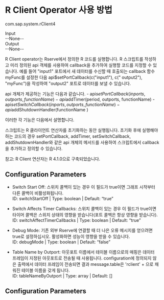 # R Client Operator 사용 방법

com.sap.system.rClient4<br>

Input<br>
--None--<br>
Output<br>
--None--<br>

R Client operator는 Rserve에서 정의한 R 코드를 실행합니다. R 스크립트를 작성하고 미리 정의된 api 객체를 사용하여 callback을 추가하여 실행할 코드를 지정할 수 있습니다. 예를 들어 "input1" 포트에서 새 데이터를 수신할 때 호출되는 callback 함수 myFunc를 설정한 다음 api$setPortCallback(c("input1"), c(" output2"), "myFunc")을 작성하여 "output2" 포트로 데이터를 보낼 수 있습니다.<br>

api 개체가 제공하는 기능은 다음과 같습니다. - api$setPortCallback(inports, outports, functionName) - api$addTimer(period, outports, functionName) - api$setSwitchCallback(inports, outports, functionName) - api$addShutdownHandler(functionName )<br>

이러한 각 기능은 다음에서 설명합니다.<br>

스크립트는 R 클라이언트 연산자를 초기화하는 동안 실행됩니다. 초기화 후에 실행해야 하는 코드의 경우 setPortCallback, addTimer, setSwitchCallback, addShutdownHandler와 같은 api 개체의 메서드를 사용하여 스크립트에서 callback을 추가하고 정의할 수 있습니다.

참고: R Client 연산자는 R 4.1.0으로 구축되었습니다.

## Configuration Parameters
- Switch Start Off: 스위치 콜백이 있는 경우 이 필드가 true이면 그래프 시작부터 다른 콜백이 비활성화됩니다.<br>
ID: switchStartOff | Type: boolean | Default: “true”

- Switch Affects Timer Callbacks: 스위치 콜백이 있는 경우 이 필드가 true이면 타이머 콜백은 스위치 상태의 영향을 받습니다(포트 콜백은 항상 영향을 받습니다).<br>
ID: switchAffectTimerCallbacks | Type: boolean | Default: “true”

- Debug Mode: 기존 외부 Rserve에 연결할 때 더 나은 오류 메시지를 얻으려면 true로 설정하십시오. 활성화하면 성능이 영향을 받을 수 있습니다.<br>
ID: debugMode | Type: boolean | Default: “false”

- Table Name by Outport: 아웃포트 이름에서 테이블 이름으로의 매핑은 데이터 프레임이 지정된 아웃포트로 전송될 때 사용됩니다. configuration에 정의되지 않은 출력에서 데이터 프레임이 전송되면 결과 message.table은 'rclient' + <outportName>으로 채워진 테이블 이름을 갖게 됩니다.<br>
ID: tableNameByOutport | Type: array | Default: []

## Configuration Parameters

```shell


```

